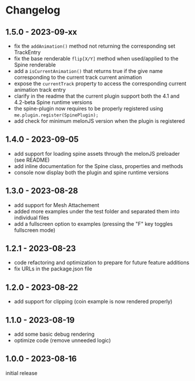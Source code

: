 # Changelog

## 1.5.0 - 2023-09-xx

- fix the `addAnimation()` method not returning the corresponding set TrackEntry
- fix the base renderable `flip[X/Y]` method when used/applied to the Spine renderable
- add a `isCurrentAnimation()` that returns true if the give name corresponding to the current track current animation
- expose the `currentTrack` property to access the corresponding current animation track entry
- clarify in the readme that the current plugin support both the 4.1 and 4.2-beta Spine runtime versions
- the spine-plugin now requires to be properly registered using `me.plugin.register(SpinePlugin);`
- add check for minimum melonJS version when the plugin is registered

## 1.4.0 - 2023-09-05

- add support for loading spine assets through the melonJS preloader (see README)
- add inline documentation for the Spine class, properties and methods
- console now display both the plugin and spine runtime versions

## 1.3.0 - 2023-08-28

- add support for Mesh Attachement
- added more examples under the test folder and separated them into individual files
- add a fullscreen option to examples (pressing the "F" key toggles fullscreen mode)

## 1.2.1 - 2023-08-23

- code refactoring and optimization to prepare for future feature additions
- fix URLs in the package.json file

## 1.2.0 - 2023-08-22

- add support for clipping (coin example is now rendered properly)

## 1.1.0 - 2023-08-19

- add some basic debug rendering
- optimize code (remove unneeded logic)

## 1.0.0 - 2023-08-16

initial release